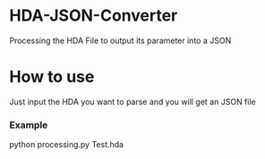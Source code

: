 # HDA-JSON-Converter
Processing the HDA File to output its parameter into a JSON


# How to use
Just input the HDA you want to parse and you will get an JSON file
### Example
python processing.py Test.hda
